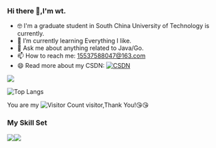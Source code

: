 


### Hi there 👋,I'm wt.
- 🤓 I'm a graduate student in South China University of Technology is currently.
- 🔭 I’m currently learning Everything I like.
- 💬 Ask me about anything related to Java/Go.
- 📫 How to reach me: 15537588047@163.com
- 😄 Read more about my CSDN: [![CSDN](https://img.shields.io/badge/CSDN-orange)](https://blog.csdn.net/weixin_45863010?type=blog)

![](https://github-readme-stats.vercel.app/api?username=wt2excellent&show_icons=true&theme=transparent)

![Top Langs](https://github-readme-stats.vercel.app/api/top-langs/?username=wt2excellent&layout=compact&theme=tokyonight)

You are my ![Visitor Count](https://profile-counter.glitch.me/wt2excellent/count.svg) visitor,Thank You!:kissing_heart::kissing_heart:

### My Skill Set

![](https://img.shields.io/badge/Java-ED8B00?style=for-the-badge&logo=openjdk&logoColor=white)![](https://img.shields.io/badge/Go-3776AB?style=for-the-badge&logo=go&logoColor=white)



<!--
**wt2excellent/wt2excellent** is a ✨ _special_ ✨ repository because its `README.md` (this file) appears on your GitHub profile.

Here are some ideas to get you started:

- 🔭 I’m currently working on ...
- 🌱 I’m currently learning ...
- 👯 I’m looking to collaborate on ...
- 🤔 I’m looking for help with ...
- 💬 Ask me about ...
- 📫 How to reach me: ...
- 😄 Pronouns: ...
- ⚡ Fun fact: ...
-->

